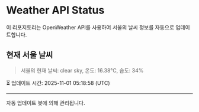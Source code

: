 
# Weather API Status

이 리포지토리는 OpenWeather API를 사용하여 서울의 날씨 정보를 자동으로 업데이트합니다.

## 현재 서울 날씨
> 서울의 현재 날씨: clear sky, 온도: 16.38°C, 습도: 34%

⏳ 업데이트 시간: 2025-11-01 05:18:58 (UTC)

---
자동 업데이트 봇에 의해 관리됩니다.
